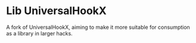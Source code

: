 # Lib UniversalHookX

A fork of UniversalHookX, aiming to make it more suitable for consumption as a library in larger hacks.
